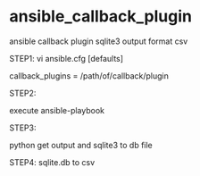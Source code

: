 # ansible_callback_plugin
ansible callback plugin
sqlite3
output format csv

STEP1:
vi ansible.cfg
[defaults]

callback_plugins = /path/of/callback/plugin
  
STEP2:

execute ansible-playbook

STEP3:

python get output and sqlite3 to db file

STEP4:
sqlite.db to csv


